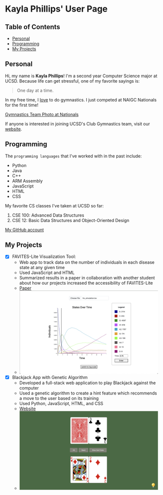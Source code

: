 # Kayla Phillips' User Page
## Table of Contents
- [Personal](#personal)
- [Programming](#programming)
- [My Projects](#my-projects)
  
## Personal
Hi, my name is **Kayla Phillips**! 
I'm a second year Computer Science major at UCSD.
Because life can get stressful, one of my favorite sayings is:
> One day at a time.

In my free time, I <ins>love</ins> to do gymnastics.
I just competed at NAIGC Nationals for the first time!

[Gymnastics Team Photo at Nationals](./IMG_0858.JPG)

If anyone is interested in joining UCSD's Club Gymnastics team, visit our [website](https://recreation.ucsd.edu/competitive-sports/gymnastics/).

## Programming
The `programming languages` that I've worked with in the past include:
- Python
- Java
- C++
- ARM Assembly
- JavaScript
- HTML
- CSS
  
My favorite CS classes I've taken at UCSD so far:
1. CSE 100: Advanced Data Structures
2. CSE 12: Basic Data Structures and Object-Oriented Design

[My GitHub account](https://github.com/Kayla-Phillips)

## My Projects
- [x] FAVITES-Lite Visualization Tool: 
  - Web app to track data on the number of individuals in each disease state at any given time
  - Used JavaScript and HTML
  - Summarized results in a paper in collaboration with another student about how our projects increased the accessibility of FAVITES-Lite
  - [Paper](https://doi.org/10.1101/2024.06.10.24308702)
  - <img src="./HIVScreenshot.png" width="500"/>
- [x] Blackjack App with Genetic Algorithm
  - Developed a full-stack web application to play Blackjack against the computer 
  - Used a genetic algorithm to create a hint feature which recommends a move to the user based on its training
  - Used Python, JavaScript, HTML, and CSS
  - [Website](https://blackjack-by-grace-and-kayla.onrender.com/)
  - <img src="./BlackJack.jpg" width="500"/>


